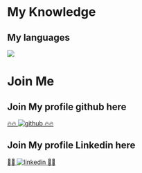 # My Knowledge

## My languages
<img src="https://img.shields.io/badge/-elixir%20-red">





# Join Me
## Join My profile github here
<a href="https://github.com/Prumme" target="_blank">🔥🔥 ![github](https://img.shields.io/badge/GitHub-000000?style=for-the-badge&logo=GitHub&logoColor=white) 🔥🔥</a>

## Join My profile Linkedin here
<a href="[https://github.com/Prumme](https://www.linkedin.com/in/aurelien-prudhomme-4366061a1/)" target="_blank">🌱🌱 ![linkedin](https://img.shields.io/badge/LinkedIn-0077B5?style=for-the-badge&logo=linkedin&logoColor=white) 🌱🌱</a>


